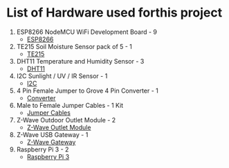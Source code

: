 # List of Hardware used forthis project

1. ESP8266 NodeMCU WiFi Development Board - 9
   * [ESP8266](https://www.amazon.com/dp/B010N1SPRK/ref=as_li_ss_tl?tag=brau01-20&_encoding=UTF8&colid=2M54E793X476R&coliid=I38IGJL987EXL5&linkCode=ll1&linkId=80241ab9a7556373f72c1983f7013729&th=1)
2. TE215 Soil Moisture Sensor pack of 5 - 1
   * [TE215](https://www.amazon.com/HONG111-Sensitivity-Moisture-Arduino-Watering/dp/B01NCI629O/ref=sr_1_5?ie=UTF8&qid=1518457740&sr=8-5&keywords=Soil+Moisture+Sensor)
3. DHT11 Temperature and Humidity Sensor - 3
   * [DHT11](https://www.amazon.com/Temperature-Relative-Humidity-Compatible-Arduino/dp/B00TM87YRS/ref=sr_1_2?s=lawn-garden&ie=UTF8&qid=1518457848&sr=1-2&keywords=Digital+Temperature+and+Humidity+Sensor&refinements=p_36%3A2661612011)
4. I2C Sunlight / UV / IR Sensor - 1
   * [I2C](https://www.amazon.com/Grove-I2C-Sunlight-Sensor-UV/dp/B01MG08DPI/ref=sr_1_fkmr0_1?s=electronics&ie=UTF8&qid=1518458206&sr=1-1-fkmr0&keywords=Grove+12C+Sunlight+Sensor%2FUV%2FIR)
5. 4 Pin Female Jumper to Grove 4 Pin Converter - 1
   * [Converter](https://www.amazon.com/dp/B01CNZ9EEC/_encoding=UTF8?coliid=I339SV2A06A04R&colid=AHKD0G62RC9D&psc=0)
6. Male to Female Jumper Cables - 1 Kit
   * [Jumper Cables](https://www.amazon.com/dp/B072BJMGRT/_encoding=UTF8?coliid=I3BHRG7QJ56CFM&colid=AHKD0G62RC9D&psc=1)
7. Z-Wave Outdoor Outlet Module - 2
   * [Z-Wave Outlet Module](https://www.amazon.com/GE-Wireless-Lighting-Weather-Resistant-14284/dp/B06W9NWFM3/ref=sr_1_1?ie=UTF8&qid=1518458566&sr=8-1&keywords=GE+Z-Wave+plus+Wireless+Smart+Lighting+Control+Outdoor+Mobile&dpID=31kwtsL1QhL&preST=_SY300_QL70_&dpSrc=srch)
8. Z-Wave USB Gateway - 1
   * [Z-Wave Gateway](https://www.amazon.com/Aeotec-Z-Stick-Z-Wave-create-gateway/dp/B00X0AWA6E/ref=sr_1_2?s=hi&ie=UTF8&qid=1518458592&sr=1-2&keywords=z-stick+gen+5&dpID=41qky4002aL&preST=_SX300_QL70_&dpSrc=srch)
9. Raspberry Pi 3 - 2
   * [Raspberry Pi 3](https://www.amazon.com/CanaKit-Raspberry-Clear-Power-Supply/dp/B01C6EQNNK/ref=sr_1_6?s=electronics&ie=UTF8&qid=1518458623&sr=1-6&keywords=raspberry+pi&dpID=61Kje-Jv3AL&preST=_SY300_QL70_&dpSrc=srch)
   